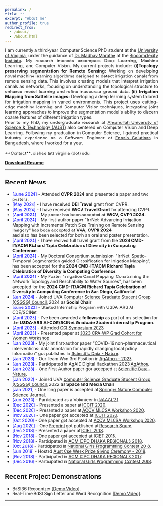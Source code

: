 ```yaml
---
permalink: /
title: ""
excerpt: "About me"
author_profile: true
redirect_from:
  - /about/
  - /about.html
---
```


<div style="text-align: justify"> 
I am currently a third-year Computer Science PhD student at the  <a href="https://engineering.virginia.edu/departments/computer-science">University of Virginia</a>, under the guidance of <a href="https://engineering.virginia.edu/faculty/madhav-marathe">Dr. Madhav Marathe</a> at the <a href="https://biocomplexity.virginia.edu/">Biocomplexity Institute</a>. My research interests encompass Deep Learning, Machine Learning, and Computer Vision. My current projects include: <b>(i)Topology preserving segmentation for Remote Sensing:</b> Working on developing novel machine learning algorithms designed to detect irrigation canals from remote sensing data. This involves creating models that interpret irrigation canals as networks, focusing on understanding the topological structure to enhance model learning and refine inaccurate ground data. <b>(ii) Irrigation Mapping from Sattelite images:</b> Developing a deep learning system tailored for irrigation mapping in varied environments. This project uses cutting-edge machine learning and Computer Vision techniques, integrating joint learning approaches to improve the segmentation model's ability to discern coarse features of different irrigation types.
<br>
Prior to my PhD, my undergraduate research at <a href="http://aust.edu/">Ahsanullah University of Science & Technology (AUST)</a> also centered on Computer Vision and Deep Learning. Following my graduation in Computer Science, I gained practical industry experience as a Software Engineer at <a href="https://www.enosisbd.com/">Enosis Solutions</a> in Bangladesh, where I worked for a year.

</div>
<br>
**Contact**: oishee (at) virginia (dot) edu

[**Download Resume**](https://oishee-hoque.github.io/files/Oishee_CV_2024.pdf)

<!-- <a href="https://oishee-hoque.github.io/publications/"> <img src="https://oishee-hoque.github.io/images/pubs.png" alt="Publication Venues"
	title="Publication Venues" width="600" height="200"> </a> -->

---

## Recent News

- <span style="color:Blue"> [June 2024] </span> - Attended **CVPR 2024** and presented a paper and two posters.
- <span style="color:Blue"> [May 2024] </span> - I have received **DEI Travel** grant from CVPR.
- <span style="color:Blue"> [May 2024] </span> - I have received **WiCV Travel Grant** for attending CVPR.
- <span style="color:Blue"> [April 2024] </span> - My poster has been accepted at **WiCV, CVPR 2024**.
- <span style="color:Blue"> [April 2024] </span> - My first-author paper "IrrNet: Advancing Irrigation Mapping with Incremental Patch Size Training on Remote Sensing Imagery" has been accepted at **V4A, CVPR 2024** <br><t>and also has been selected for both an oral and poster presentation.
- <span style="color:Blue"> [April 2024] </span> - I have recived full travel grant from the **2024 CMD-IT/ACM Richard Tapia Celebration of Diversity in Computing Conference**.
- <span style="color:Blue"> [April 2024] </span> - My Doctoral Consortium submission, "IrrNet: Spatio-Temporal Segmentation guided Classification for Irrigation Mapping", has been accepted for the **2024 CMD-IT/ACM Richard Tapia Celebration of Diversity in Computing Conference**.
- <span style="color:Blue"> [April 2024] </span> - My Poster "Irrigation Canal Mapping: Constraining the Network Topology and Reachability to Water Sources", has been accepted for the **2024 CMD-IT/ACM Richard Tapia Celebration of Diversity in Computing Conference in San Diego, California!**
- <span style="color:Blue"> [Jan 2024] </span> - Joined UVA [Computer Science Graduate Student Group (CSGSG) Council](https://csgsg.org/), 2024 as **Social Chair**
- <span style="color:Blue"> [June 2023] </span> - Started Internship Program with USDA-ARS AI-COE/SCINet
- <span style="color:Blue"> [April 2023] </span> - I've been awarded a **fellowship** as part of my selection for the **USDA-ARS AI-COE/SCINet Graduate Student Internship Program**.
- <span style="color:Blue"> [April 2023] </span> - Attended [CCI Symposium 2023](https://cyberinitiative.org/events-programs/2023/cci-symposium-2023.html)
- <span style="color:Blue"> [April 2023] </span> - Presented paper at [2023 CRA-WP Grad Cohort for Women Workshop](https://web.cvent.com/event/9bcae8aa-6d9e-4942-acc8-a36e48734459/summary)
- <span style="color:Blue"> [Jan 2023] </span> - My joint first-author paper "COVID-19 non-pharmaceutical interventions: data annotation for rapidly changing local policy information" got published in [Scientific Data - Nature](https://www.nature.com/articles/s41597-023-01979-6).
- <span style="color:Blue"> [Jan 2023] </span> - Our Team Won 3rd Position in [AgAthon - 2023](https://badgr.com/public/assertions/wJZIOVeESRiBJDtn-tRj6g?identity__email=gza5dr@virginia.edu).
- <span style="color:Blue"> [Jan 2023] </span> - Participated in AgAID Digital Hackathon 2023 [AgAthon](https://badgr.com/public/assertions/wJZIOVeESRiBJDtn-tRj6g?identity__email=gza5dr@virginia.edu).
- <span style="color:Blue"> [Jan 2023] </span> - One First Author paper got accepted at [Scientific Data - Nature](https://www.nature.com/sdata/).
- <span style="color:Blue"> [Jan 2022] </span> - Joined UVA [Computer Science Graduate Student Group (CSGSG) Council](https://csgsg.org/), 2022 as **Space and Media Chair**
- <span style="color:Blue">[Jan 2021] </span> - One long paper is accepted at [Springer Nature Computer Science](https://link.springer.com/article/10.1007/s42979-021-00487-x) Journal.
- <span style="color:Blue"> [Jun 2020] </span> - Participated as a Volunteer in [NAACL'21](https://2021.naacl.org).
- <span style="color:Blue"> [Dec 2020] </span> - Presented a paper at [ICCIT 2020](http://iccit.org.bd/2020/).
- <span style="color:Blue"> [Dec 2020] </span> - Presented a paper at [ACCV MLCSA Workshop 2020](http://mlp.sci.yamaguchi-u.ac.jp/MLCSA2020/index.html).
- <span style="color:Blue"> [Nov 2020] </span> - One paper got accepted at [ICCIT 2020](http://iccit.org.bd/2020/).
- <span style="color:Blue"> [Oct 2020] </span> - One paper got accepted at [ACCV MLCSA Workshop 2020](http://mlp.sci.yamaguchi-u.ac.jp/MLCSA2020/index.html).
- <span style="color:Blue"> [Aug 2020] </span> - One [Preprint](https://assets.researchsquare.com/files/rs-56285/v1_stamped.pdf) got published at [Research Squre](https://www.researchsquare.com/article/rs-56285/v1).
- <span style="color:Blue"> [Dec 2018] </span> - Presented a paper at [ICIET 2018](http://www.cse.du.ac.bd/iciet/index.html).
- <span style="color:Blue"> [Nov 2018] </span> - One [paper](https://ieeexplore.ieee.org/document/8660780) got accepted at [ICIET 2018](http://www.cse.du.ac.bd/iciet/index.html).
- <span style="color:Blue"> [Nov 2018] </span> - Participated in [ACM ICPC DHAKA REGIONALS 2018](https://icpc.baylor.edu/regionals/finder/Dhaka-2018).
- <span style="color:Blue">[Oct 2018] </span> - Participated in [National Girls Programming Contest 2018](https://cseweek.bdosn.org/national-girls-programming-contest).
- <span style="color:Blue">[Jun 2018]</span> - Hosted [Aust Cse Week Prize Giving Ceremony - 2018](https://www.facebook.com/codeware.aust/).
- <span style="color:Blue"> [Nov 2018] </span> - Participated in [ACM ICPC DHAKA REGIONALS 2017](https://icpc.baylor.edu/regionals/finder/Dhaka-2017).
- <span style="color:Blue">[Dec 2016] </span> - Participated in [National Girls Programming Contest 2018](https://cseweek.bdosn.org/national-girls-programming-contest).

## Recent Project Demonstrations

- BdSl36 Recognizer [[Demo Video]](https://youtu.be/lSYgBMn2Tlg).
- Real-Time BdSl Sign Letter and Word Recognition [[Demo Video]](https://youtu.be/OU8IFpR0_sU).

---
